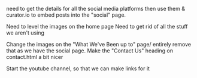 need to get the details for all the social media platforms
then use them & curator.io to embed posts into the "social" page.

Need to level the images on the home page
Need to get rid of all the stuff we aren't using

Change the images on the "What We've Been up to" page/ entirely remove that as we have the social page.
Make the "Contact Us" heading on contact.html a bit nicer

Start the youtube channel, so that we can make links for it